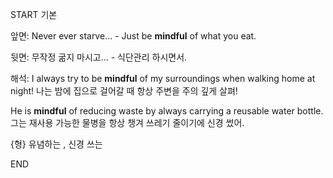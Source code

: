 START
기본

앞면:
Never ever starve... - Just be **mindful** of what you eat.

뒷면:
무작정 굶지 마시고... - 식단관리 하시면서.

해석:
I always try to be **mindful** of my surroundings when walking home at night!
나는 밤에 집으로 걸어갈 때 항상 주변을 주의 깊게 살펴!

He is **mindful** of reducing waste by always carrying a reusable water bottle.
그는 재사용 가능한 물병을 항상 챙겨 쓰레기 줄이기에 신경 썼어.

{형} 유념하는 , 신경 쓰는
<!--ID: 1742803237209-->
END

